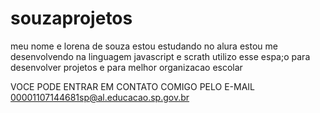 # souzaprojetos
meu nome e lorena de souza 
estou estudando no alura 
estou me desenvolvendo na linguagem javascript e scrath 
utilizo esse espa;o para desenvolver projetos e para melhor organizacao escolar

VOCE PODE ENTRAR EM CONTATO COMIGO PELO E-MAIL 
00001107144681sp@al.educacao.sp.gov.br
